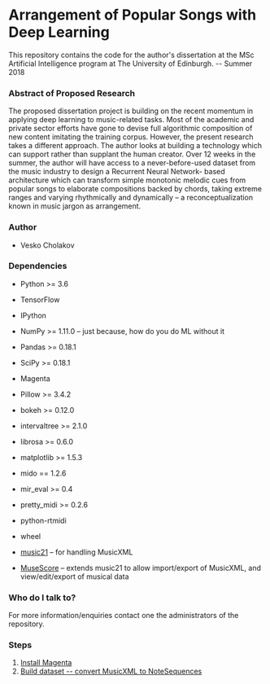 # Arrangement of Popular Songs with Deep Learning #

This repository contains the code for the author's dissertation at the MSc Artificial Intelligence program at The University of Edinburgh. -- Summer 2018


### Abstract of Proposed Research ###
The proposed dissertation project is building on the recent momentum in applying deep learning to music-related tasks. Most of the academic and private sector efforts have gone to devise full algorithmic composition of new content imitating the training corpus. However, the present research takes a different approach. The author looks at building a technology which can support rather than supplant the human creator. Over 12 weeks in the summer, the author will have access to a never-before-used dataset from the music industry to design a Recurrent Neural Network- based architecture which can transform simple monotonic melodic cues from popular songs to elaborate compositions backed by chords, taking extreme ranges and varying rhythmically and dynamically – a reconceptualization known in music jargon as arrangement.

### Author ###
* Vesko Cholakov

### Dependencies ###
* Python >= 3.6
* TensorFlow
* IPython

* NumPy >= 1.11.0 – just because, how do you do ML without it
* Pandas >= 0.18.1
* SciPy >= 0.18.1

* Magenta
* Pillow >= 3.4.2
* bokeh >= 0.12.0
* intervaltree >= 2.1.0
* librosa >= 0.6.0
* matplotlib >= 1.5.3
* mido == 1.2.6
* mir_eval >= 0.4
* pretty_midi >= 0.2.6
* python-rtmidi
* wheel


* [music21](http://web.mit.edu/music21/) – for handling MusicXML
* [MuseScore](https://musescore.org/en) – extends music21 to allow import/export of MusicXML, and view/edit/export of musical data

### Who do I talk to? ###
For more information/enquiries contact one the administrators of the repository.


### Steps ###

1. [Install Magenta](https://github.com/tensorflow/magenta/blob/master/README.md)
2. [Build dataset -- convert MusicXML to NoteSequences](https://github.com/tensorflow/magenta/blob/master/magenta/scripts/README.md)

